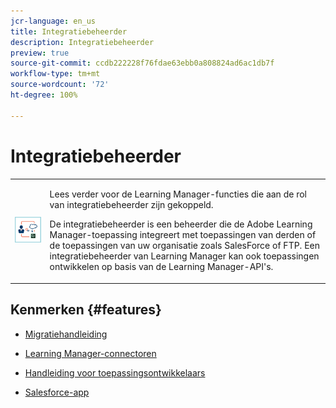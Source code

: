 ```yaml
---
jcr-language: en_us
title: Integratiebeheerder
description: Integratiebeheerder
preview: true
source-git-commit: ccdb222228f76fdae63ebb0a808824ad6ac1db7f
workflow-type: tm+mt
source-wordcount: '72'
ht-degree: 100%

---
```




# Integratiebeheerder

<table> 
 <tbody>
  <tr> 
   <td><img src="assets/integration-admin2.png"></td> 
   <td><p>Lees verder voor de Learning Manager-functies die aan de rol van integratiebeheerder zijn gekoppeld. </p> <p>De integratiebeheerder is een beheerder die de Adobe Learning Manager-toepassing integreert met toepassingen van derden of de toepassingen van uw organisatie zoals SalesForce of FTP. Een integratiebeheerder van Learning Manager kan ook toepassingen ontwikkelen op basis van de Learning Manager-API's. </p></td> 
  </tr> 
 </tbody>
</table>

## Kenmerken {#features}

* [Migratiehandleiding](integration-admin/feature-summary/migration-manual.md)

* [Learning Manager-connectoren](integration-admin/feature-summary/connectors.md)
* [Handleiding voor toepassingsontwikkelaars](integration-admin/feature-summary/developer-manual.md)
* [Salesforce-app](integration-admin/feature-summary/sfdc-app.md)

